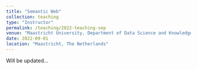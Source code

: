 ```yaml
---
title: "Semantic Web"
collection: teaching
type: "Instructor"
permalink: /teaching/2022-teaching-sep
venue: "Maastricht University, Department of Data Science and Knowledge Engineering"
date: 2022-09-01
location: "Maastricht, The Netherlands"
---
```


Will be updated...
